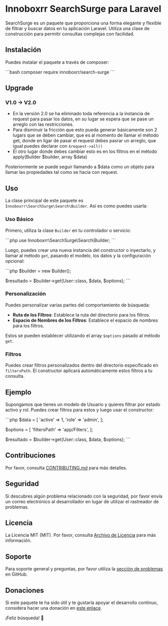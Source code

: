 # Innoboxrr SearchSurge para Laravel

SearchSurge es un paquete que proporciona una forma elegante y flexible de filtrar y buscar datos en tu aplicación Laravel. Utiliza una clase de construcción para permitir consultas complejas con facilidad.

## Instalación

Puedes instalar el paquete a través de composer:

\`\`\`bash
composer require innoboxrr/search-surge
\`\`\`

## Upgrade 

### V1.0 -> V2.0

- En la versión 2.0 se ha eliminado toda referencia a la instancia de request para pasar los datos, en su lugar se espera que se pase un arreglo con las restricciones.
- Para disminuir la fricción que esto pueda generar básicamente son 2 lugars que se deben cambiar, que es al momento de llamar el método get, donde en ligar de pasar el request debes pasrar un arreglo, que igual puedes declarar con ``$request->all()``
- El otro lugar donde debes cambiar esto es en los filtros en el método apply(Builder $builder, array $data)

Posteriormente se puede seguir llamando a $data como un objeto para llamar las propiedades tal como se hacía con request.



## Uso

La clase principal de este paquete es `Innoboxrr\SearchSurge\Search\Builder`. Así es como puedes usarla:

### Uso Básico

Primero, utiliza la clase `Builder` en tu controlador o servicio:

\`\`\`php
use Innoboxrr\SearchSurge\Search\Builder;
\`\`\`

Luego, puedes crear una nueva instancia del constructor o inyectarlo, y llamar al método `get`, pasando el modelo, los datos y la configuración opcional:

\`\`\`php
$builder = new Builder();

$resultado = $builder->get(User::class, $data, $options);
\`\`\`

### Personalización

Puedes personalizar varias partes del comportamiento de búsqueda:

- **Ruta de los Filtros**: Establece la ruta del directorio para los filtros.
- **Espacio de Nombres de los Filtros**: Establece el espacio de nombres para los filtros.

Estos se pueden establecer utilizando el array `$options` pasado al método `get`.

### Filtros

Puedes crear filtros personalizados dentro del directorio especificado en `filtersPath`. El constructor aplicará automáticamente estos filtros a tu consulta.

## Ejemplo

Supongamos que tienes un modelo de Usuario y quieres filtrar por estado activo y rol. Puedes crear filtros para estos y luego usar el constructor:

\`\`\`php
$data = [
    'active' => 1,
    'role' => 'admin',
];

$options = [
    'filtersPath' => 'app/Filters',
];

$resultado = $builder->get(User::class, $data, $options);
\`\`\`

## Contribuciones

Por favor, consulta [CONTRIBUTING.md](CONTRIBUTING.md) para más detalles.

## Seguridad

Si descubres algún problema relacionado con la seguridad, por favor envía un correo electrónico al desarrollador en lugar de utilizar el rastreador de problemas.

## Licencia

La Licencia MIT (MIT). Por favor, consulta [Archivo de Licencia](LICENSE.md) para más información.

## Soporte

Para soporte general y preguntas, por favor utiliza la [sección de problemas](https://github.com/innoboxrr/search-surge/issues) en GitHub.

## Donaciones

Si este paquete te ha sido útil y te gustaría apoyar el desarrollo continuo, considera hacer una donación en [este enlace](https://donate.stripe.com/9AQ8yZc4x3DifCw9AC).

¡Feliz búsqueda! 🚀
